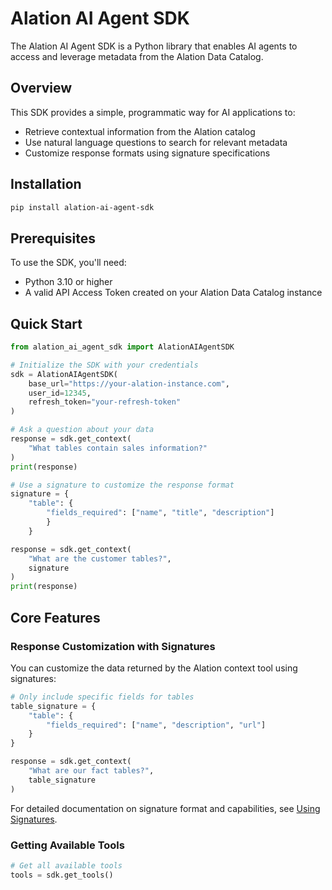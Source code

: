 # Alation AI Agent SDK

The Alation AI Agent SDK is a Python library that enables AI agents to access and leverage metadata from the Alation Data Catalog.

## Overview

This SDK provides a simple, programmatic way for AI applications to:

- Retrieve contextual information from the Alation catalog
- Use natural language questions to search for relevant metadata
- Customize response formats using signature specifications

## Installation

```bash
pip install alation-ai-agent-sdk
```

## Prerequisites

To use the SDK, you'll need:

- Python 3.10 or higher
- A valid API Access Token created on your Alation Data Catalog instance

## Quick Start

```python
from alation_ai_agent_sdk import AlationAIAgentSDK

# Initialize the SDK with your credentials
sdk = AlationAIAgentSDK(
    base_url="https://your-alation-instance.com",
    user_id=12345,
    refresh_token="your-refresh-token"
)

# Ask a question about your data
response = sdk.get_context(
    "What tables contain sales information?"
)
print(response)

# Use a signature to customize the response format
signature = {
    "table": {
        "fields_required": ["name", "title", "description"]
        }
    }

response = sdk.get_context(
    "What are the customer tables?",
    signature
)
print(response)
```


## Core Features

### Response Customization with Signatures

You can customize the data returned by the Alation context tool using signatures:

```python
# Only include specific fields for tables
table_signature = {
    "table": {
        "fields_required": ["name", "description", "url"]
    }
}

response = sdk.get_context(
    "What are our fact tables?",
    table_signature
)
```

For detailed documentation on signature format and capabilities, see [Using Signatures](../../guides/signature.md).
### Getting Available Tools


```python
# Get all available tools
tools = sdk.get_tools()
```

